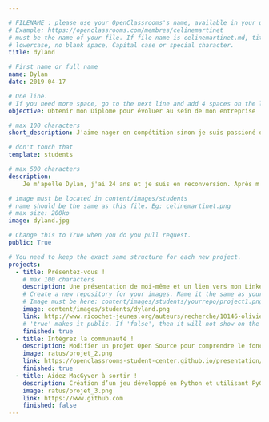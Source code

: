 ```yaml
---

# FILENAME : please use your OpenClassrooms's name, available in your url.
# Example: https://openclassrooms.com/membres/celinemartinet
# must be the name of your file. If file name is celinemartinet.md, title is celinemartinet.
# lowercase, no blank space, Capital case or special character.
title: dyland

# First name or full name
name: Dylan
date: 2019-04-17

# One line.
# If you need more space, go to the next line and add 4 spaces on the left, as in 'description'.
objective: Obtenir mon Diplome pour évoluer au sein de mon entreprise

# max 100 characters
short_description: J'aime nager en compétition sinon je suis passioné de vêtement, de cinéma, d'internet et d'animaux.

# don't touch that
template: students

# max 500 characters
description:
    Je m'apelle Dylan, j'ai 24 ans et je suis en reconversion. Après m'être essayé dans divers domaines à savoir le véterinariat, la comptabilité, les langues et le cinéma, je me suis finalement porté sur l'informatique. Je suis un grand nageur (Je nage depuis toujours mais j'ai du ralentir mon niveau compétitif bien que cela m'intéresse toujours). Sinon j'aime le vêtement (pas la mode ou les vêtements!), nos amis les canidés (j'ai toujours vécu avec un ou plusieurs chiens colleys, husky, bouvier bernois...) et le cinéma (Surtout américain et Coréen).

# image must be located in content/images/students
# name should be the same as this file. Eg: celinemartinet.png
# max size: 200ko
image: dyland.jpg

# Change this to True when you do you pull request.
public: True

# You need to keep the exact same structure for each new project.
projects:
  - title: Présentez-vous !
    # max 100 characters
    description: Une présentation de moi-même et un lien vers mon LinkedIn.
    # Create a new repository for your images. Name it the same as your nickname and profile picture.
    # Image must be here: content/images/students/yourrepo/project1.png
    image: content/images/students/dyland.png
    link: http://www.ricochet-jeunes.org/auteurs/recherche/10146-olivier-vogel
    # 'true' makes it public. If 'false', then it will not show on the website.
    finished: true
  - title: Intégrez la communauté !
    description: Modifier un projet Open Source pour comprendre le fonctionnement de Git, de Github et des pull requests.
    image: ratus/projet_2.png
    link: https://openclassrooms-student-center.github.io/presentation/students/ratus.html
    finished: true
  - title: Aidez MacGyver à sortir !
    description: Création d’un jeu développé en Python et utilisant PyGame.
    image: ratus/projet_3.png
    link: https://www.github.com
    finished: false
---
```

